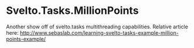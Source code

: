 # Svelto.Tasks.MillionPoints

Another show off of svelto.tasks multithreading capabilities. Relative article here: http://www.sebaslab.com/learning-svelto-tasks-example-million-points-example/
